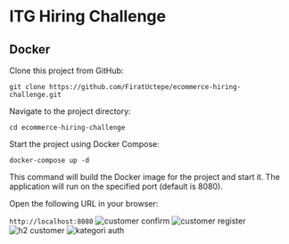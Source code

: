 
# ITG Hiring Challenge




## Docker
Clone this project from GitHub:

``git clone https://github.com/FiratUctepe/ecommerce-hiring-challenge.git``

Navigate to the project directory:

``
  cd ecommerce-hiring-challenge
``

Start the project using Docker Compose:

``
docker-compose up -d
``

This command will build the Docker image for the project and start it. The application will run on the specified port (default is 8080).

Open the following URL in your browser:

``http://localhost:8080``
![customer confirm](https://github.com/FiratUctepe/ecommerce-hiring-challenge/assets/108686427/b5adafc1-f3a9-4bc3-ad1e-1c419bdc2ee9)
![customer register](https://github.com/FiratUctepe/ecommerce-hiring-challenge/assets/108686427/f76bf632-a655-4f7e-b158-4970e3a81703)
![h2 customer](https://github.com/FiratUctepe/ecommerce-hiring-challenge/assets/108686427/5181d7b2-5ba6-4057-9634-f626a0a75cb3)
![kategori auth](https://github.com/FiratUctepe/ecommerce-hiring-challenge/assets/108686427/009b012a-f6c1-4a88-9b37-e26520b9ed83)
